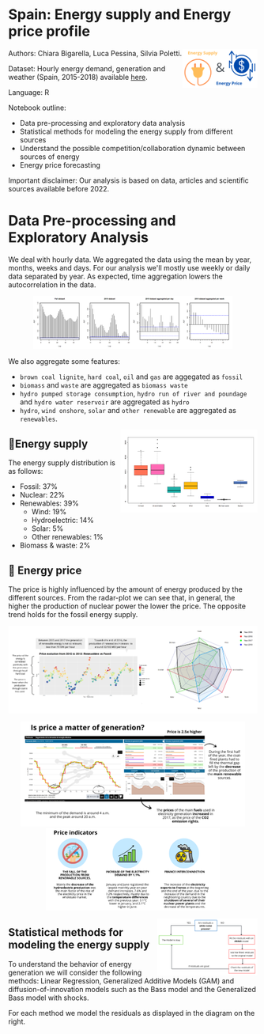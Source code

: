 # Spain: Energy supply and Energy price profile

<img align="right" width="30%" src="https://github.com/silviapoletti/Spain-energy-supply-and-price-profile/blob/c24908090611c859eef82dde638011d796fead0c/slides%20and%20plots/logo.png">

Authors: Chiara Bigarella, Luca Pessina, Silvia Poletti.

Dataset: Hourly energy demand, generation and weather (Spain, 2015-2018) available [here](https://www.kaggle.com/datasets/nicholasjhana/energy-consumption-generation-prices-and-weather).

Language: R

Notebook outline:
- Data pre-processing and exploratory data analysis
- Statistical methods for modeling the energy supply from different sources
- Understand the possible competition/collaboration dynamic between sources of energy
- Energy price forecasting

Important disclaimer: Our analysis is based on data, articles and scientific sources available before 2022.


# Data Pre-processing and Exploratory Analysis

We deal with hourly data. We aggregated the data using the mean by year, months, weeks and days. For our analysis we'll mostly use weekly or daily data separated by year. As expected, time aggregation lowers the autocorrelation in the data.

<p align="center">
  <img src="https://github.com/silviapoletti/Spain-energy-supply-and-price-profile/blob/7e5e92a79fc8c5c1ed2d3885c7d48c9fdcd1ed87/slides%20and%20plots/aggregation-autocorrelation.png" width="80%">
</p>

We also aggregate some features:
- `brown coal lignite`, `hard coal`, `oil` and `gas` are aggegated as `fossil`
- `biomass` and `waste` are aggregated as `biomass waste`
- `hydro pumped storage consumption`, `hydro run of river and poundage` and `hydro water reservoir` are aggregated as `hydro`
- `hydro`, `wind onshore`, `solar` and `other renewable` are aggregated as `renewables`.

<img align="right" width="55%" src="https://github.com/silviapoletti/Spain-energy-supply-and-price-profile/blob/c20cac3481a9580524dd98289a53ac2faae68e1b/slides%20and%20plots/energy-supply-boxplot.png">

## 🔌Energy supply 

The energy supply distribution is as follows:
- Fossil: 37%
- Nuclear: 22%
- Renewables: 39%
  - Wind: 19%
  - Hydroelectric: 14%
  - Solar: 5%
  - Other renewables: 1%
- Biomass & waste: 2%

## 💸 Energy price

The price is highly influenced by the amount of energy produced by the different sources. From the radar-plot we can see that, in general, the higher the production of nuclear power the lower the price. The opposite trend holds for the fossil energy supply.

<p align="center">
  <img src="https://github.com/silviapoletti/Spain-energy-supply-and-price-profile/blob/8e935fca6471bd4812543f48150116b500744761/slides%20and%20plots/supply-price.png">
</p>

<p align="center">
  <img src="https://github.com/silviapoletti/Spain-energy-supply-and-price-profile/blob/f9fc9eb913d1748dbf5f4a2f73497342cabc9163/slides%20and%20plots/price-insights.png" width="90%">
    <img src="https://github.com/silviapoletti/Spain-energy-supply-and-price-profile/blob/f9fc9eb913d1748dbf5f4a2f73497342cabc9163/slides%20and%20plots/price-insights2.png" width="70%">
</p>

<img align="right" width="40%" src="https://github.com/silviapoletti/Spain-energy-supply-and-price-profile/blob/b475965afd9382ace213da4556d535e5b1740c18/slides%20and%20plots/residuals-analysis.png">

## Statistical methods for modeling the energy supply

To understand the behavior of energy generation we will consider the following methods: Linear Regression, Generalized Additive Models (GAM) and diffusion-of-innovation models such as the Bass model and the Generalized Bass model with shocks.

For each method we model the residuals as displayed in the diagram on the right.

